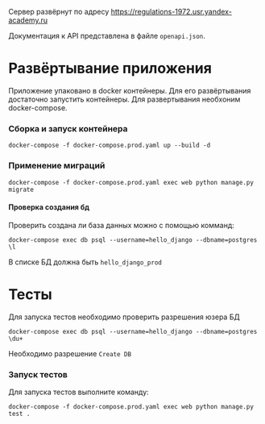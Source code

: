 
Сервер развёрнут по адресу https://regulations-1972.usr.yandex-academy.ru

Документация к API представлена в файле `openapi.json`.

Развёртывание приложения
========================
Приложение упаковано в docker контейнеры. Для его развёртывания достаточно запустить контейнеры.
Для развертывания необхоним docker-compose.

### Сборка и запуск контейнера
    docker-compose -f docker-compose.prod.yaml up --build -d

### Применение миграций
    docker-compose -f docker-compose.prod.yaml exec web python manage.py migrate

#### Проверка создания бд
Проверить создана ли база данных можно с помощью комманд:
    
    docker-compose exec db psql --username=hello_django --dbname=postgres
    \l
В списке БД должна быть `hello_django_prod`



Тесты
========================
Для запуска тестов необходимо проверить разрешения юзера БД
    
    docker-compose exec db psql --username=hello_django --dbname=postgres
    \du+

Необходимо разрешение `Create DB`

### Запуск тестов

Для запуска тестов выполните команду:
    
    docker-compose -f docker-compose.prod.yaml exec web python manage.py test .
